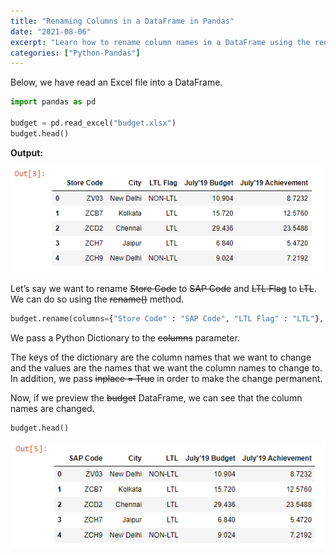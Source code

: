 ```yaml
---
title: "Renaming Columns in a DataFrame in Pandas"
date: "2021-08-06"
excerpt: "Learn how to rename column names in a DataFrame using the rename() method."
categories: ["Python-Pandas"]
---
```


Below, we have read an Excel file into a DataFrame.

```py {numberLines}
import pandas as pd

budget = pd.read_excel("budget.xlsx")
budget.head()
```

**Output:**

![Budget](../images/pandasRenameColumns/budget.png)

Let’s say we want to rename ~~Store Code~~ to ~~SAP Code~~ and ~~LTL Flag~~ to ~~LTL~~. We can do so using the ~~rename()~~ method.

```py {numberLines}
budget.rename(columns={"Store Code" : "SAP Code", "LTL Flag" : "LTL"}, inplace = True)
```

We pass a Python Dictionary to the ~~columns~~ parameter.

The keys of the dictionary are the column names that we want to change and the values are the names that we want the column names to change to. In addition, we pass ~~inplace = True~~ in order to make the change permanent.

Now, if we preview the ~~budget~~ DataFrame, we can see that the column names are changed.

```py {numberLines}
budget.head()
```

![Renamed Columns](../images/pandasRenameColumns/columnNames.png)
